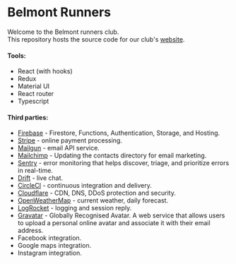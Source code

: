 # Belmont Runners

Welcome to the Belmont runners club.  
This repository hosts the source code for our club's [website](https://www.belmontrunners.com).

#### Tools:

- React (with hooks)
- Redux
- Material UI
- React router
- Typescript

#### Third parties:

- [Firebase](https://firebase.google.com/) - Firestore, Functions, Authentication, Storage, and Hosting.
- [Stripe](https://stripe.com/) - online payment processing.
- [Mailgun](https://www.mailgun.com/) - email API service.
- [Mailchimp](https://mailchimp.com/) - Updating the contacts directory for email marketing.
- [Sentry](https://sentry.io/) - error monitoring that helps discover, triage, and prioritize errors in real-time.
- [Drift](https://www.drift.com/) - live chat.
- [CircleCI](https://circleci.com/) - continuous integration and delivery.
- [Cloudflare](https://www.cloudflare.com/) - CDN, DNS, DDoS protection and security.
- [OpenWeatherMap](https://openweathermap.org/) - current weather, daily forecast.
- [LogRocket](https://logrocket.com/) - logging and session reply.
- [Gravatar](https://en.gravatar.com/) - Globally Recognised Avatar. A web service that allows users to upload a personal online avatar and associate it with their email address.
- Facebook integration.
- Google maps integration.
- Instagram integration.
